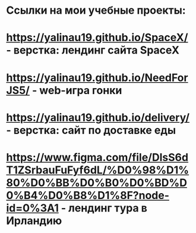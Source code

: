 # Ссылки на мои учебные проекты:
# https://yalinau19.github.io/SpaceX/  - верстка: лендинг сайта SpaceX
# https://yalinau19.github.io/NeedForJS5/ - web-игра гонки
# https://yalinau19.github.io/delivery/ - верстка: сайт по доставке еды
# https://www.figma.com/file/DlsS6dT1ZSrbauFuFyf6dL/%D0%98%D1%80%D0%BB%D0%B0%D0%BD%D0%B4%D0%B8%D1%8F?node-id=0%3A1 - лендинг тура в Ирландию
